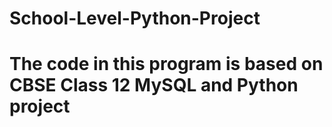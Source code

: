 # School-Level-Python-Project
# The code in this program is based on CBSE Class 12 MySQL and Python project

